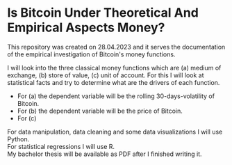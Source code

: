 # Is Bitcoin Under Theoretical And Empirical Aspects Money?

This repository was created on 28.04.2023 and it serves the documentation of the empirical investigation of Bitcoin's money functions.

I will look into the three classical money functions which are (a) medium of exchange, (b) store of value, (c) unit of account.
For this I will look at statistical facts and try to determine what are the drivers of each function. 
- For (a) the dependent variable will be the rolling 30-days-volatility of Bitcoin.
- For (b) the dependent variable will be the price of Bitcoin.
- For (c)

For data manipulation, data cleaning and some data visualizations I will use Python. \
For statistical regressions I will use R. \
My bachelor thesis will be available as PDF after I finished writing it.
